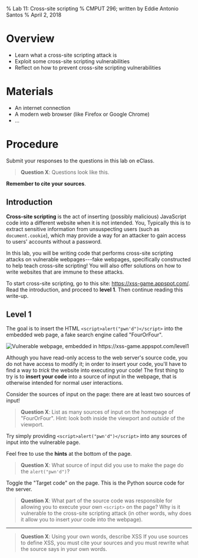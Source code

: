 % Lab 11: Cross-site scripting
% CMPUT 296; written by Eddie Antonio Santos
% April 2, 2018

Overview
========

 - Learn what a cross-site scripting attack is
 - Exploit some cross-site scripting vulnerabilities
 - Reflect on how to prevent cross-site scripting vulnerabilities

Materials
=========

 - An internet connection
 - A modern web browser (like Firefox or Google Chrome)
 - ...


Procedure
=========

Submit your responses to the questions in this lab on eClass.

> **Question X**: Questions look like this.

**Remember to cite your sources**.


Introduction
------------

**Cross-site scripting** is the act of inserting (possibly malicious)
JavaScript code into a different website when it is not intended. You,
Typically this is to extract sensitive information from unsuspecting
users (such as `document.cookie`), which may provide a way for an
attacker to gain access to users' accounts without a password.

In this lab, you will be writing code that performs cross-site scripting
attacks on vulnerable webpages---fake webpages, specifically constructed
to help teach cross-site scripting! You will also offer solutions on how
to write websites that are immune to these attacks.

To start cross-site scripting, go to this site:
<https://xss-game.appspot.com/>. Read the introduction, and proceed to
**level 1**. Then continue reading this write-up.


Level 1
-------

The goal is to insert the HTML `<script>alert("pwn'd")</script>` into
the embedded web page, a fake search engine called "FourOrFour".

![Vulnerable webpage, embedded in
<https://xss-game.appspot.com/level1>](./lab-11/vulnerable.png)

Although you have read-only access to the web server's source code, you
do not have access to modify it; in order to insert your code, you'll
have to find a way to *trick* the website into executing your code!
The first thing to try is to **insert your code** into a source of input
in the webpage, that is otherwise intended for normal user interactions.

Consider the sources of input on the page: there are at
least two sources of input!

> **Question X**: List as many sources of input on the homepage of
> "FourOrFour". Hint: look both inside the viewport and *outside* of the
> viewport.

Try simply providing `<script>alert("pwn'd")</script>` into any sources
of input into the vulnerable page.

Feel free to use the **hints** at the bottom of the page.

> **Question X**: What source of input did you use to make the page do
> the `alert("pwn'd")`?

Toggle the "Target code" on the page. This is the Python source code for
the server.

> **Question X**: What part of the source code was responsible for
> allowing you to execute your own `<script>` on the page? Why is it
> vulnerable to the cross-site scripting attack (in other words, why
> does it allow you to insert _your_ code into the webpage).


---

> **Question X**: Using your own words, describe XSS If you use sources
> to define XSS, you must cite your sources and you must rewrite what
> the source says in your own words.
